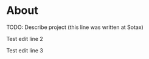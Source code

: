 # About
TODO: Describe project (this line was written at Sotax)

Test edit line 2

Test edit line 3
